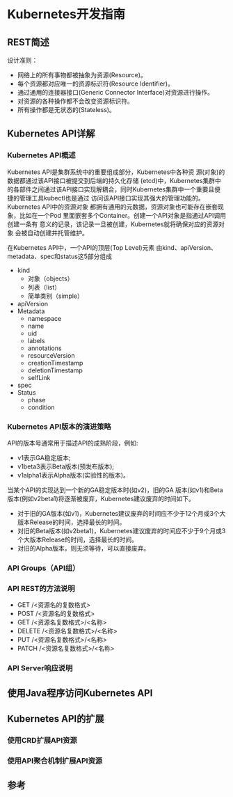 # Kubernetes开发指南
## REST简述
设计准则：
- 网络上的所有事物都被抽象为资源(Resource)。
- 每个资源都对应唯一的资源标识符(Resource Identifier)。
- 通过通用的连接器接口(Generic Connector Interface)对资源进行操作。
- 对资源的各种操作都不会改变资源标识符。
- 所有操作都是无状态的(Stateless)。

## Kubernetes API详解
### Kubernetes API概述
Kubernetes API是集群系统中的重要组成部分，Kubernetes中各种资 源(对象)的数据都通过该API接口被提交到后端的持久化存储 (etcd)中，Kubernetes集群中的各部件之间通过该API接口实现解耦合，同时Kubernetes集群中一个重要且便捷的管理工具kubectl也是通过 访问该API接口实现其强大的管理功能的。Kubernetes API中的资源对象 都拥有通用的元数据，资源对象也可能存在嵌套现象，比如在一个Pod 里面嵌套多个Container。创建一个API对象是指通过API调用创建一条有 意义的记录，该记录一旦被创建，Kubernetes就将确保对应的资源对象 会被自动创建并托管维护。

在Kubernetes API中，一个API的顶层(Top Level)元素 由kind、apiVersion、metadata、spec和status这5部分组成
- kind
  - 对象（objects）
  - 列表（list）
  - 简单类别（simple）
- apiVersion
- Metadata
  - namespace
  - name
  - uid
  - labels
  - annotations
  - resourceVersion
  - creationTimestamp
  - deletionTimestamp
  - selfLink
- spec
- Status
  - phase
  - condition

### Kubernetes API版本的演进策略
API的版本号通常用于描述API的成熟阶段，例如: 
- v1表示GA稳定版本;
- v1beta3表示Beta版本(预发布版本);
- v1alpha1表示Alpha版本(实验性的版本)。

当某个API的实现达到一个新的GA稳定版本时(如v2)，旧的GA 版本(如v1)和Beta版本(例如v2beta1)将逐渐被废弃，Kubernetes建议废弃的时间如下。
- 对于旧的GA版本(如v1)，Kubernetes建议废弃的时间应不少于12个月或3个大版本Release的时间，选择最长的时间。
- 对旧的Beta版本(如v2beta1)，Kubernetes建议废弃的时间应不少于9个月或3个大版本Release的时间，选择最长的时间。
- 对旧的Alpha版本，则无须等待，可以直接废弃。


### API Groups（API组）
### API REST的方法说明
- GET /<资源名的复数格式>
- POST /<资源名的复数格式>
- GET /<资源名复数格式>/<名称>
- DELETE /<资源名复数格式>/<名称>
- PUT /<资源名复数格式>/<名称>
- PATCH /<资源名复数格式>/<名称>

### API Server响应说明

## 使用Java程序访问Kubernetes API

## Kubernetes API的扩展
### 使用CRD扩展API资源
### 使用API聚合机制扩展API资源

## 参考

